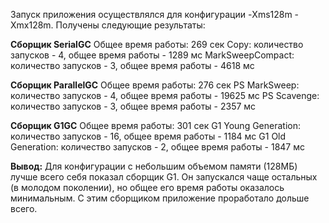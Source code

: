 Запуск приложения осуществлялся для конфигурации -Xms128m -Xmx128m.
Получены следующие результаты:

**Сборщик SerialGC**
Общее время работы: 269 сек
Copy: количество запусков - 4, общее время работы - 1289 мс
MarkSweepCompact: количество запусков - 3, общее время работы - 4618 мс


**Сборщик ParallelGC**
Общее время работы: 276 сек
PS MarkSweep: количество запусков - 4, общее время работы - 19625 мс
PS Scavenge: количество запусков - 3, общее время работы - 2357 мс


**Сборщик G1GC**
Общее время работы: 301 сек
G1 Young Generation: количество запусков - 16, общее время работы - 1184 мс
G1 Old Generation: количество запусков - 2, общее время работы - 1847 мс


**Вывод:** 
Для конфигурации с небольшим объемом памяти (128МБ) лучше всего себя показал сборщик G1. 
Он запускался чаще остальных (в молодом поколении), но общее его время работы оказалось минимальным. 
С этим сборщиком приложение проработало дольше всего.